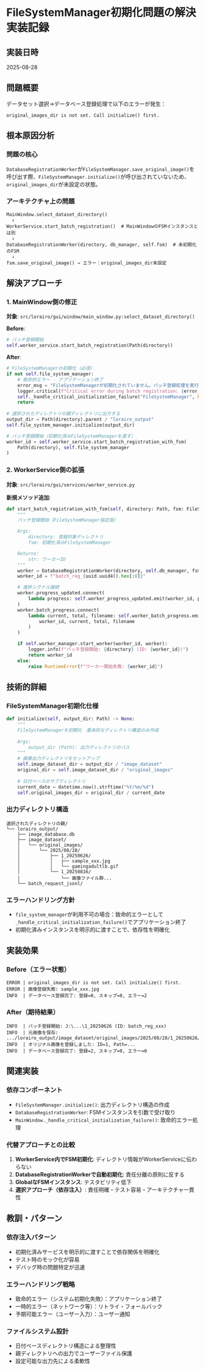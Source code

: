 # FileSystemManager初期化問題の解決実装記録

## 実装日時
2025-08-28

## 問題概要
データセット選択→データベース登録処理で以下のエラーが発生：
```
original_images_dir is not set. Call initialize() first.
```

## 根本原因分析

### 問題の核心
`DatabaseRegistrationWorker`が`FileSystemManager.save_original_image()`を呼び出す際、`FileSystemManager.initialize()`が呼び出されていないため、`original_images_dir`が未設定の状態。

### アーキテクチャ上の問題
```
MainWindow.select_dataset_directory()
  ↓
WorkerService.start_batch_registration()  # MainWindowのFSMインスタンスとは別
  ↓
DatabaseRegistrationWorker(directory, db_manager, self.fsm)  # 未初期化のFSM
  ↓
fsm.save_original_image() → エラー：original_images_dir未設定
```

## 解決アプローチ

### 1. MainWindow側の修正
**対象**: `src/lorairo/gui/window/main_window.py:select_dataset_directory()`

**Before**: 
```python
# バッチ登録開始
self.worker_service.start_batch_registration(Path(directory))
```

**After**:
```python
# FileSystemManagerの初期化（必須）
if not self.file_system_manager:
    # 致命的エラー - アプリケーション終了
    error_msg = "FileSystemManagerが初期化されていません。バッチ登録処理を実行できません。"
    logger.critical(f"Critical error during batch registration: {error_msg}")
    self._handle_critical_initialization_failure("FileSystemManager", RuntimeError(error_msg))
    return
    
# 選択されたディレクトリの親ディレクトリに出力する
output_dir = Path(directory).parent / "lorairo_output"
self.file_system_manager.initialize(output_dir)

# バッチ登録開始（初期化済みFileSystemManagerを渡す）
worker_id = self.worker_service.start_batch_registration_with_fsm(
    Path(directory), self.file_system_manager
)
```

### 2. WorkerService側の拡張
**対象**: `src/lorairo/gui/services/worker_service.py`

**新規メソッド追加**:
```python
def start_batch_registration_with_fsm(self, directory: Path, fsm: FileSystemManager) -> str:
    """
    バッチ登録開始（FileSystemManager指定版）

    Args:
        directory: 登録対象ディレクトリ
        fsm: 初期化済みFileSystemManager

    Returns:
        str: ワーカーID
    """
    worker = DatabaseRegistrationWorker(directory, self.db_manager, fsm)
    worker_id = f"batch_reg_{uuid.uuid4().hex[:8]}"

    # 進捗シグナル接続
    worker.progress_updated.connect(
        lambda progress: self.worker_progress_updated.emit(worker_id, progress)
    )
    worker.batch_progress.connect(
        lambda current, total, filename: self.worker_batch_progress.emit(
            worker_id, current, total, filename
        )
    )

    if self.worker_manager.start_worker(worker_id, worker):
        logger.info(f"バッチ登録開始: {directory} (ID: {worker_id})")
        return worker_id
    else:
        raise RuntimeError(f"ワーカー開始失敗: {worker_id}")
```

## 技術的詳細

### FileSystemManager初期化仕様
```python
def initialize(self, output_dir: Path) -> None:
    """
    FileSystemManagerを初期化　基本的なディレクトリ構造のみ作成
    
    Args:
        output_dir (Path): 出力ディレクトリのパス
    """
    # 画像出力ディレクトリをセットアップ
    self.image_dataset_dir = output_dir / "image_dataset"
    original_dir = self.image_dataset_dir / "original_images"
    
    # 日付ベースのサブディレクトリ
    current_date = datetime.now().strftime("%Y/%m/%d")
    self.original_images_dir = original_dir / current_date
```

### 出力ディレクトリ構造
```
選択されたディレクトリの親/
└── lorairo_output/
    ├── image_database.db
    ├── image_dataset/
    │   └── original_images/
    │       └── 2025/08/28/
    │           ├── 1_20250626/
    │           │   ├── sample_xxx.jpg
    │           │   └── gamingadultlb.gif
    │           └── 1_20250816/
    │               └── 画像ファイル群...
    └── batch_request_jsonl/
```

### エラーハンドリング方針
- `file_system_manager`が利用不可の場合：致命的エラーとして`_handle_critical_initialization_failure()`でアプリケーション終了
- 初期化済みインスタンスを明示的に渡すことで、依存性を明確化

## 実装効果

### Before（エラー状態）
```
ERROR | original_images_dir is not set. Call initialize() first.
ERROR | 画像登録失敗: sample_xxx.jpg
INFO  | データベース登録完了: 登録=0, スキップ=0, エラー=2
```

### After（期待結果）
```
INFO  | バッチ登録開始: J:\...\1_20250626 (ID: batch_reg_xxx)
INFO  | 元画像を保存: .../lorairo_output/image_dataset/original_images/2025/08/28/1_20250626/sample_xxx.jpg
INFO  | オリジナル画像を登録しました: ID=1, Path=...
INFO  | データベース登録完了: 登録=2, スキップ=0, エラー=0
```

## 関連実装

### 依存コンポーネント
- `FileSystemManager.initialize()`: 出力ディレクトリ構造の作成
- `DatabaseRegistrationWorker`: FSMインスタンスを引数で受け取り
- `MainWindow._handle_critical_initialization_failure()`: 致命的エラー処理

### 代替アプローチとの比較
1. **WorkerService内でFSM初期化**: ディレクトリ情報がWorkerServiceに伝わらない
2. **DatabaseRegistrationWorkerで自動初期化**: 責任分離の原則に反する
3. **GlobalなFSMインスタンス**: テスタビリティ低下
4. **選択アプローチ（依存注入）**: 責任明確・テスト容易・アーキテクチャ一貫性

## 教訓・パターン

### 依存注入パターン
- 初期化済みサービスを明示的に渡すことで依存関係を明確化
- テスト時のモック化が容易
- デバッグ時の問題特定が迅速

### エラーハンドリング戦略
- 致命的エラー（システム初期化失敗）：アプリケーション終了
- 一時的エラー（ネットワーク等）：リトライ・フォールバック
- 予期可能エラー（ユーザー入力）：ユーザー通知

### ファイルシステム設計
- 日付ベースディレクトリ構造による整理性
- 親ディレクトリへの出力でユーザーファイル保護
- 設定可能な出力先による柔軟性
